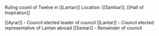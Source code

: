 Ruling counil of Twelve in [[Lantan]] 
Location: [[Sambar]], [[Hall of Inspiration]]

[[Ayrar]] - Council elected leader of council
[[Lantar]] - Council elected representative of Lantan abroad
[[Santar]] - Remainder of council